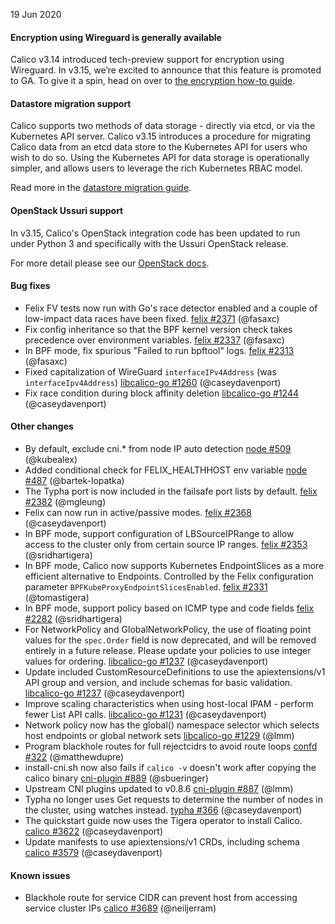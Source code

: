 19 Jun 2020

#### Encryption using Wireguard is generally available

Calico v3.14 introduced tech-preview support for encryption using Wireguard. In v3.15, we’re excited to announce that this feature is promoted to GA.
To give it a spin, head on over to [the encryption how-to guide](https://docs.projectcalico.org/v3.15/security/encrypt-cluster-pod-traffic).

#### Datastore migration support

Calico supports two methods of data storage - directly via etcd, or via the Kubernetes API server. Calico v3.15 introduces a procedure for migrating Calico data from an etcd data store to the Kubernetes API for users who wish to do so. Using the Kubernetes API for data storage is operationally simpler, and allows users to leverage the rich Kubernetes RBAC model.

Read more in the [datastore migration guide](https://docs.projectcalico.org/v3.15/maintenance/datastore-migration).

#### OpenStack Ussuri support

In v3.15, Calico's OpenStack integration code has been updated to run under Python 3 and specifically with the Ussuri OpenStack release.

For more detail please see our [OpenStack docs](https://docs.projectcalico.org/v3.15/getting-started/openstack/requirements).

#### Bug fixes

 - Felix FV tests now run with Go's race detector enabled and a couple of low-impact data races have been fixed. [felix #2371](https://github.com/projectcalico/felix/pull/2371) (@fasaxc)
 - Fix config inheritance so that the BPF kernel version check takes precedence  over environment variables. [felix #2337](https://github.com/projectcalico/felix/pull/2337) (@fasaxc)
 - In BPF mode, fix spurious "Failed to run bpftool" logs. [felix #2313](https://github.com/projectcalico/felix/pull/2313) (@fasaxc)
 - Fixed capitalization of WireGuard `interfaceIPv4Address` (was `interfaceIpv4Address`) [libcalico-go #1260](https://github.com/projectcalico/libcalico-go/pull/1260) (@caseydavenport)
 - Fix race condition during block affinity deletion [libcalico-go #1244](https://github.com/projectcalico/libcalico-go/pull/1244) (@caseydavenport)

#### Other changes

 - By default, exclude cni.* from node IP auto detection [node #509](https://github.com/projectcalico/node/pull/509) (@kubealex)
 - Added conditional check for FELIX_HEALTHHOST env variable [node #487](https://github.com/projectcalico/node/pull/487) (@bartek-lopatka)
 - The Typha port is now included in the failsafe port lists by default. [felix #2382](https://github.com/projectcalico/felix/pull/2382) (@mgleung)
 - Felix can now run in active/passive modes. [felix #2368](https://github.com/projectcalico/felix/pull/2368) (@caseydavenport)
 - In BPF mode, support configuration of LBSourceIPRange to allow access to the cluster only from certain source IP ranges. [felix #2353](https://github.com/projectcalico/felix/pull/2353) (@sridhartigera)
 - In BPF mode, Calico now supports Kubernetes EndpointSlices as a more efficient alternative to Endpoints.  Controlled by the Felix configuration parameter `BPFKubeProxyEndpointSlicesEnabled`. [felix #2331](https://github.com/projectcalico/felix/pull/2331) (@tomastigera)
 - In BPF mode, support policy based on ICMP type and code fields [felix #2282](https://github.com/projectcalico/felix/pull/2282) (@sridhartigera)
 - For NetworkPolicy and GlobalNetworkPolicy, the use of floating point values for the `spec.Order` field is now deprecated, and will be removed entirely in a future release. Please update your policies to use integer values for ordering. [libcalico-go #1237](https://github.com/projectcalico/libcalico-go/pull/1237) (@caseydavenport)
 - Update included CustomResourceDefinitions to use the apiextensions/v1 API group and version, and include schemas for basic validation. [libcalico-go #1237](https://github.com/projectcalico/libcalico-go/pull/1237) (@caseydavenport)
 - Improve scaling characteristics when using host-local IPAM - perform fewer List API calls. [libcalico-go #1231](https://github.com/projectcalico/libcalico-go/pull/1231) (@caseydavenport)
 - Network policy now has the global() namespace selector which selects host endpoints or global network sets [libcalico-go #1229](https://github.com/projectcalico/libcalico-go/pull/1229) (@lmm)
 - Program blackhole routes for full rejectcidrs to avoid route loops [confd #322](https://github.com/projectcalico/confd/pull/322) (@matthewdupre)
 - install-cni.sh now also fails if `calico -v` doesn't work after copying the calico binary [cni-plugin #889](https://github.com/projectcalico/cni-plugin/pull/889) (@sbueringer)
 - Upstream CNI plugins updated to v0.8.6 [cni-plugin #887](https://github.com/projectcalico/cni-plugin/pull/887) (@lmm)
 - Typha no longer uses Get requests to determine the number of nodes in the cluster, using watches instead. [typha #366](https://github.com/projectcalico/typha/pull/366) (@caseydavenport)
 - The quickstart guide now uses the Tigera operator to install Calico. [calico #3622](https://github.com/projectcalico/calico/pull/3622) (@caseydavenport)
 - Update manifests to use apiextensions/v1 CRDs, including schema [calico #3579](https://github.com/projectcalico/calico/pull/3579) (@caseydavenport)

#### Known issues

 - Blackhole route for service CIDR can prevent host from accessing service cluster IPs [calico #3689](https://github.com/projectcalico/calico/issues/3689) (@neiljerram)
